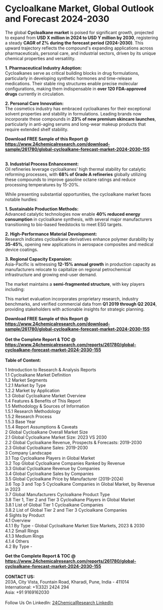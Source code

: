 <h1>Cycloalkane Market, Global Outlook and Forecast 2024-2030</h1><p>The global <strong>Cycloalkane market</strong> is poised for significant growth, projected to expand from <strong>USD X million in 2024 to USD Y million by 2030</strong>, registering a steady <strong>CAGR of Z% during the forecast period (2024-2030)</strong>. This upward trajectory reflects the compound's expanding applications across pharmaceuticals, personal care, and industrial sectors, driven by its unique chemical properties and versatility.</p><p><strong>1. Pharmaceutical Industry Adoption:</strong><br>
Cycloalkanes serve as critical building blocks in drug formulations, particularly in developing synthetic hormones and time-release medications. Their stable ring structures enable precise molecular configurations, making them indispensable in <strong>over 120 FDA-approved drugs</strong> currently in circulation.</p><p><strong>2. Personal Care Innovation:</strong><br>
The cosmetics industry has embraced cycloalkanes for their exceptional solvent properties and stability in formulations. Leading brands now incorporate these compounds in <strong>23% of new premium skincare launches</strong>, particularly in anti-aging serums and long-wear makeup products that require extended shelf stability.</p><div><b>Download FREE Sample of this Report @ 
            <a href="https://www.24chemicalresearch.com/download-sample/261780/global-cycloalkane-forecast-market-2024-2030-155">
            https://www.24chemicalresearch.com/download-sample/261780/global-cycloalkane-forecast-market-2024-2030-155</a></b></div><br><p><strong>3. Industrial Process Enhancement:</strong><br>
Oil refineries leverage cycloalkanes' high thermal stability for catalytic reforming processes, with <strong>68% of Grade A refineries</strong> globally utilizing these compounds to improve gasoline octane ratings and reduce processing temperatures by 15-20%.</p><p>While presenting substantial opportunities, the cycloalkane market faces notable hurdles:</p><p><strong>1. Sustainable Production Methods:</strong><br>
Advanced catalytic technologies now enable <strong>40% reduced energy consumption</strong> in cycloalkane synthesis, with several major manufacturers transitioning to bio-based feedstocks to meet ESG targets.</p><p><strong>2. High-Performance Material Development:</strong><br>
Research indicates cycloalkane derivatives enhance polymer durability by <strong>35-45%</strong>, opening new applications in aerospace composites and medical device coatings.</p><p><strong>3. Regional Capacity Expansion:</strong><br>
Asia-Pacific is witnessing <strong>12-15% annual growth</strong> in production capacity as manufacturers relocate to capitalize on regional petrochemical infrastructure and growing end-user demand.</p><p>The market maintains a <strong>semi-fragmented structure</strong>, with key players including:</p><p>This market evaluation incorporates proprietary research, industry benchmarks, and verified commercial data from <strong>Q1 2019 through Q2 2024</strong>, providing stakeholders with actionable insights for strategic planning.</p><div><b>Download FREE Sample of this Report @ 
            <a href="https://www.24chemicalresearch.com/download-sample/261780/global-cycloalkane-forecast-market-2024-2030-155">
            https://www.24chemicalresearch.com/download-sample/261780/global-cycloalkane-forecast-market-2024-2030-155</a></b></div><br><div><b>Get the Complete Report & TOC @ 
            <a href="https://www.24chemicalresearch.com/reports/261780/global-cycloalkane-forecast-market-2024-2030-155">
            https://www.24chemicalresearch.com/reports/261780/global-cycloalkane-forecast-market-2024-2030-155</a></b></div><br>
            <b>Table of Content:</b><p>1 Introduction to Research & Analysis Reports<br />
    1.1 Cycloalkane Market Definition<br />
    1.2 Market Segments<br />
        1.2.1 Market by Type<br />
        1.2.2 Market by Application<br />
    1.3 Global Cycloalkane Market Overview<br />
    1.4 Features & Benefits of This Report<br />
    1.5 Methodology & Sources of Information<br />
        1.5.1 Research Methodology<br />
        1.5.2 Research Process<br />
        1.5.3 Base Year<br />
        1.5.4 Report Assumptions & Caveats<br />
2 Global Cycloalkane Overall Market Size<br />
    2.1 Global Cycloalkane Market Size: 2023 VS 2030<br />
    2.2 Global Cycloalkane Revenue, Prospects & Forecasts: 2019-2030<br />
    2.3 Global Cycloalkane Sales: 2019-2030<br />
3 Company Landscape<br />
    3.1 Top Cycloalkane Players in Global Market<br />
    3.2 Top Global Cycloalkane Companies Ranked by Revenue<br />
    3.3 Global Cycloalkane Revenue by Companies<br />
    3.4 Global Cycloalkane Sales by Companies<br />
    3.5 Global Cycloalkane Price by Manufacturer (2019-2024)<br />
    3.6 Top 3 and Top 5 Cycloalkane Companies in Global Market, by Revenue in 2023<br />
    3.7 Global Manufacturers Cycloalkane Product Type<br />
    3.8 Tier 1, Tier 2 and Tier 3 Cycloalkane Players in Global Market<br />
        3.8.1 List of Global Tier 1 Cycloalkane Companies<br />
        3.8.2 List of Global Tier 2 and Tier 3 Cycloalkane Companies<br />
4 Sights by Product<br />
    4.1 Overview<br />
        4.1.1 By Type - Global Cycloalkane Market Size Markets, 2023 & 2030<br />
        4.1.2 Small Rings<br />
        4.1.3 Medium Rings<br />
        4.1.4 Others<br />
    4.2 By Type - </p><div><b>Get the Complete Report & TOC @ 
            <a href="https://www.24chemicalresearch.com/reports/261780/global-cycloalkane-forecast-market-2024-2030-155">
            https://www.24chemicalresearch.com/reports/261780/global-cycloalkane-forecast-market-2024-2030-155</a></b></div><br><b>CONTACT US:</b><br>
            203A, City Vista, Fountain Road, Kharadi, Pune, India - 411014<br>
            International: +1(332) 2424 294<br>
            Asia: +91 9169162030 <br><br>
            Follow Us On LinkedIn: <a href="https://www.linkedin.com/company/24chemicalresearch/">24ChemicalResearch LinkedIn</a>